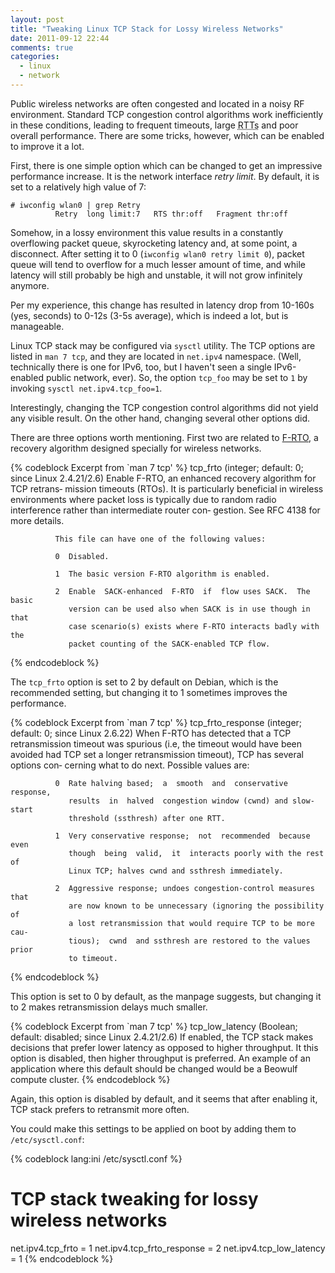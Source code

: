 ```yaml
---
layout: post
title: "Tweaking Linux TCP Stack for Lossy Wireless Networks"
date: 2011-09-12 22:44
comments: true
categories:
  - linux
  - network
---
```


Public wireless networks are often congested and located in a noisy RF environment. Standard TCP congestion control algorithms work inefficiently in these conditions, leading to frequent timeouts, large <abbr title="Round Trip Time">RTTs</abbr> and poor overall performance. There are some tricks, however, which can be enabled to improve it a lot.
<!--more-->

First, there is one simple option which can be changed to get an impressive performance increase. It is the network interface _retry limit_. By default, it is set to a relatively high value of 7:

``` console
# iwconfig wlan0 | grep Retry
          Retry  long limit:7   RTS thr:off   Fragment thr:off
```

Somehow, in a lossy environment this value results in a constantly overflowing packet queue, skyrocketing latency and, at some point, a disconnect. After setting it to 0 (`iwconfig wlan0 retry limit 0`), packet queue will tend to overflow for a much lesser amount of time, and while latency will still probably be high and unstable, it will not grow infinitely anymore.

Per my experience, this change has resulted in latency drop from 10-160s (yes, seconds) to 0-12s (3-5s average), which is indeed a lot, but is manageable.

Linux TCP stack may be configured via `sysctl` utility. The TCP options are listed in `man 7 tcp`, and they are located in `net.ipv4` namespace. (Well, technically there is one for IPv6, too, but I haven't seen a single IPv6-enabled public network, ever). So, the option `tcp_foo` may be set to `1` by invoking `sysctl net.ipv4.tcp_foo=1`.

Interestingly, changing the TCP congestion control algorithms did not yield any visible result. On the other hand, changing several other options did.

There are three options worth mentioning. First two are related to [F-RTO][], a recovery algorithm designed specially for wireless networks.

{% codeblock Excerpt from `man 7 tcp' %}
       tcp_frto (integer; default: 0; since Linux 2.4.21/2.6)
              Enable  F-RTO,  an enhanced recovery algorithm for TCP retrans‐
              mission timeouts (RTOs).   It  is  particularly  beneficial  in
              wireless  environments  where  packet  loss is typically due to
              random radio interference rather than intermediate router  con‐
              gestion.  See RFC 4138 for more details.

              This file can have one of the following values:

              0  Disabled.

              1  The basic version F-RTO algorithm is enabled.

              2  Enable  SACK-enhanced  F-RTO  if  flow uses SACK.  The basic
                 version can be used also when SACK is in use though in  that
                 case scenario(s) exists where F-RTO interacts badly with the
                 packet counting of the SACK-enabled TCP flow.
{% endcodeblock %}

The `tcp_frto` option is set to 2 by default on Debian, which is the recommended setting, but changing it to 1 sometimes improves the performance.

{% codeblock Excerpt from `man 7 tcp' %}
       tcp_frto_response (integer; default: 0; since Linux 2.6.22)
              When  F-RTO  has detected that a TCP retransmission timeout was
              spurious (i.e, the timeout would have been avoided had TCP  set
              a  longer retransmission timeout), TCP has several options con‐
              cerning what to do next.  Possible values are:

              0  Rate halving based;  a  smooth  and  conservative  response,
                 results  in  halved  congestion window (cwnd) and slow-start
                 threshold (ssthresh) after one RTT.

              1  Very conservative response;  not  recommended  because  even
                 though  being  valid,  it  interacts poorly with the rest of
                 Linux TCP; halves cwnd and ssthresh immediately.

              2  Aggressive response; undoes congestion-control measures that
                 are now known to be unnecessary (ignoring the possibility of
                 a lost retransmission that would require TCP to be more cau‐
                 tious);  cwnd  and ssthresh are restored to the values prior
                 to timeout.
{% endcodeblock %}

This option is set to 0 by default, as the manpage suggests, but changing it to 2 makes retransmission delays much smaller.

{% codeblock Excerpt from `man 7 tcp' %}
       tcp_low_latency (Boolean; default: disabled; since Linux 2.4.21/2.6)
              If  enabled,  the  TCP  stack makes decisions that prefer lower
              latency as opposed to higher throughput.   It  this  option  is
              disabled,  then  higher throughput is preferred.  An example of
              an application where this default should be changed would be  a
              Beowulf compute cluster.
{% endcodeblock %}

Again, this option is disabled by default, and it seems that after enabling it, TCP stack prefers to retransmit more often.

You could make this settings to be applied on boot by adding them to `/etc/sysctl.conf`:

{% codeblock lang:ini /etc/sysctl.conf %}
# TCP stack tweaking for lossy wireless networks
net.ipv4.tcp_frto = 1
net.ipv4.tcp_frto_response = 2
net.ipv4.tcp_low_latency = 1
{% endcodeblock %}

  [f-rto]: http://www.sarolahti.fi/pasi/papers/frto-ccr.pdf
